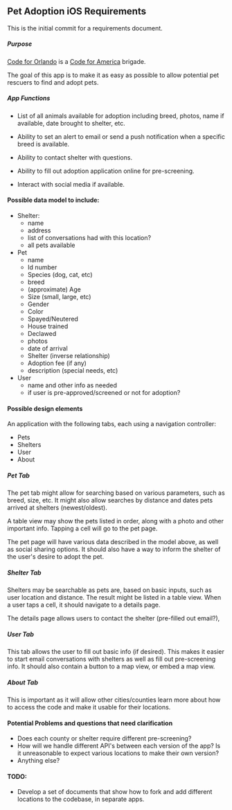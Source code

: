 ## Pet Adoption iOS Requirements

This is the initial commit for a requirements document.

##### Purpose
[Code for Orlando](http://www.meetup.com/Code-For-Orlando/) is a [Code for America](https://www.codeforamerica.org/) brigade.

The goal of this app is to make it as easy as possible to allow potential pet rescuers to find and adopt pets.

##### App Functions


* List of all animals available for adoption including breed, photos, name if available, date brought to shelter, etc.

* Ability to set an alert to email or send a push notification when a specific breed is available.

* Ability to contact shelter with questions.

* Ability to fill out adoption application online for pre-screening.

* Interact with social media if available.


#### Possible data model to include:
* Shelter:
  * name
  * address
  * list of conversations had with this location?
  * all pets available
* Pet
  * name
  * Id number
  * Species (dog, cat, etc)
  * breed
  * (approximate) Age
  * Size (small, large, etc)
  * Gender
  * Color
  * Spayed/Neutered
  * House trained
  * Declawed
  * photos
  * date of arrival
  * Shelter (inverse relationship)
  * Adoption fee (if any)
  * description (special needs, etc)
* User
  * name and other info as needed
  * if user is pre-approved/screened or not for adoption?


#### Possible design elements

An application with the following tabs, each using a navigation controller:
* Pets
* Shelters
* User
* About

##### Pet Tab
The pet tab might allow for searching based on various parameters, such as breed, size, etc.  It might also allow searches by distance and dates pets arrived at shelters (newest/oldest).

A table view may show the pets listed in order, along with a photo and other important info.  Tapping a cell will go to the pet page.

The pet page will have various data described in the model above, as well as social sharing options.  It should also have a way to inform the shelter of the user's desire to adopt the pet.

##### Shelter Tab
Shelters may be searchable as pets are, based on basic inputs, such as user location and distance.  The result might be listed in a table view.  When a user taps a cell, it should navigate to a details page.

The details page allows users to contact the shelter (pre-filled out email?), 

##### User Tab
This tab allows the user to fill out basic info (if desired).  This makes it easier to start email conversations with shelters as well as fill out pre-screening info.  It should also contain a button to a map view, or embed a map view.

##### About Tab
This is important as it will allow other cities/counties learn more about how to access the code and make it usable for their locations.

#### Potential Problems and questions that need clarification
* Does each county or shelter require different pre-screening?
* How will we handle different API's between each version of the app?  Is it unreasonable to expect various locations to make their own version?
* Anything else?

#### TODO:
* Develop a set of documents that show how to fork and add different locations to the codebase, in separate apps.